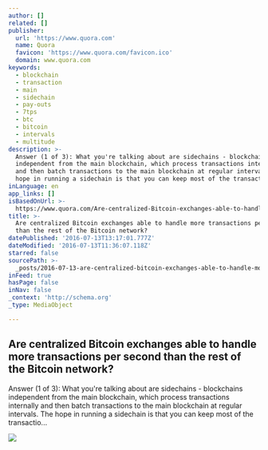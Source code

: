 ```yaml
---
author: []
related: []
publisher:
  url: 'https://www.quora.com'
  name: Quora
  favicon: 'https://www.quora.com/favicon.ico'
  domain: www.quora.com
keywords:
  - blockchain
  - transaction
  - main
  - sidechain
  - pay-outs
  - 7tps
  - btc
  - bitcoin
  - intervals
  - multitude
description: >-
  Answer (1 of 3): What you're talking about are sidechains - blockchains
  independent from the main blockchain, which process transactions internally
  and then batch transactions to the main blockchain at regular intervals. The
  hope in running a sidechain is that you can keep most of the transactio...
inLanguage: en
app_links: []
isBasedOnUrl: >-
  https://www.quora.com/Are-centralized-Bitcoin-exchanges-able-to-handle-more-transactions-per-second-than-the-rest-of-the-Bitcoin-network
title: >-
  Are centralized Bitcoin exchanges able to handle more transactions per second
  than the rest of the Bitcoin network?
datePublished: '2016-07-13T13:17:01.777Z'
dateModified: '2016-07-13T11:36:07.118Z'
starred: false
sourcePath: >-
  _posts/2016-07-13-are-centralized-bitcoin-exchanges-able-to-handle-more-transa.md
inFeed: true
hasPage: false
inNav: false
_context: 'http://schema.org'
_type: MediaObject

---
```

<article style=""><h1>Are centralized Bitcoin exchanges able to handle more transactions per second than the rest of the Bitcoin network?</h1><p>Answer (1 of 3): What you're talking about are sidechains - blockchains independent from the main blockchain, which process transactions internally and then batch transactions to the main blockchain at regular intervals. The hope in running a sidechain is that you can keep most of the transactio...</p><img src="https://qsf.ec.quoracdn.net/-images.new_grid.fb_share_default.pnge6dde9cfa6e03c43.png" /></article>